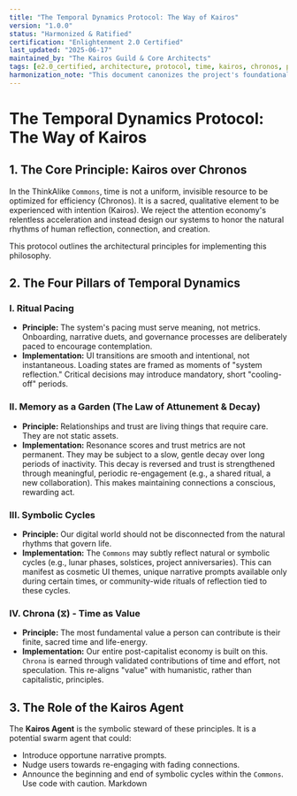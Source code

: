 ```yaml
---
title: "The Temporal Dynamics Protocol: The Way of Kairos"
version: "1.0.0"
status: "Harmonized & Ratified"
certification: "Enlightenment 2.0 Certified"
last_updated: "2025-06-17"
maintained_by: "The Kairos Guild & Core Architects"
tags: [e2.0_certified, architecture, protocol, time, kairos, chronos, pacing, ritual, memory]
harmonization_note: "This document canonizes the project's foundational approach to time as a qualitative and symbolic element of the user experience. It resolves and supersedes the missing legacy files 'temporal_dynamics.md' and 'temporal_dynamics_module.md'."
---
```


# The Temporal Dynamics Protocol: The Way of Kairos

## 1. The Core Principle: Kairos over Chronos

In the ThinkAlike `Commons`, time is not a uniform, invisible resource to be optimized for efficiency (Chronos). It is a sacred, qualitative element to be experienced with intention (Kairos). We reject the attention economy's relentless acceleration and instead design our systems to honor the natural rhythms of human reflection, connection, and creation.

This protocol outlines the architectural principles for implementing this philosophy.

## 2. The Four Pillars of Temporal Dynamics

### I. Ritual Pacing

-   **Principle:** The system's pacing must serve meaning, not metrics. Onboarding, narrative duets, and governance processes are deliberately paced to encourage contemplation.
-   **Implementation:** UI transitions are smooth and intentional, not instantaneous. Loading states are framed as moments of "system reflection." Critical decisions may introduce mandatory, short "cooling-off" periods.

### II. Memory as a Garden (The Law of Attunement & Decay)

-   **Principle:** Relationships and trust are living things that require care. They are not static assets.
-   **Implementation:** Resonance scores and trust metrics are not permanent. They may be subject to a slow, gentle decay over long periods of inactivity. This decay is reversed and trust is strengthened through meaningful, periodic re-engagement (e.g., a shared ritual, a new collaboration). This makes maintaining connections a conscious, rewarding act.

### III. Symbolic Cycles

-   **Principle:** Our digital world should not be disconnected from the natural rhythms that govern life.
-   **Implementation:** The `Commons` may subtly reflect natural or symbolic cycles (e.g., lunar phases, solstices, project anniversaries). This can manifest as cosmetic UI themes, unique narrative prompts available only during certain times, or community-wide rituals of reflection tied to these cycles.

### IV. Chrona (⧖) - Time as Value

-   **Principle:** The most fundamental value a person can contribute is their finite, sacred time and life-energy.
-   **Implementation:** Our entire post-capitalist economy is built on this. `Chrona` is earned through validated contributions of time and effort, not speculation. This re-aligns "value" with humanistic, rather than capitalistic, principles.

## 3. The Role of the Kairos Agent

The **Kairos Agent** is the symbolic steward of these principles. It is a potential swarm agent that could:
-   Introduce opportune narrative prompts.
-   Nudge users towards re-engaging with fading connections.
-   Announce the beginning and end of symbolic cycles within the `Commons`.
Use code with caution.
Markdown
